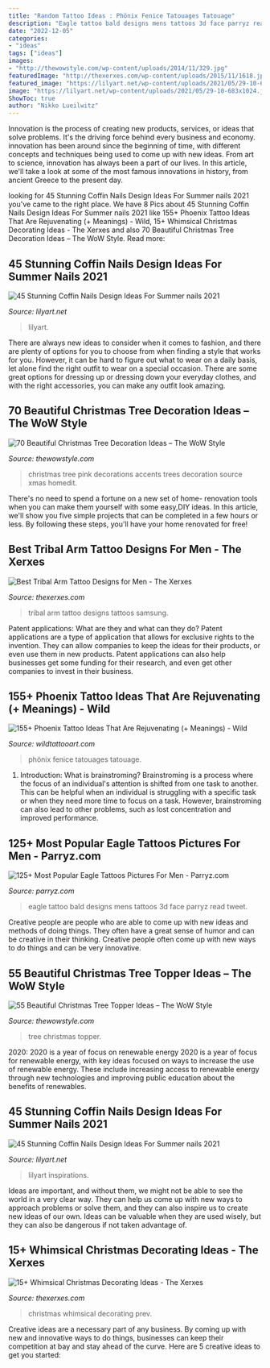 ```yaml
---
title: "Random Tattoo Ideas : Phönix Fenice Tatouages Tatouage"
description: "Eagle tattoo bald designs mens tattoos 3d face parryz read tweet"
date: "2022-12-05"
categories:
- "ideas"
tags: ["ideas"]
images:
- "http://thewowstyle.com/wp-content/uploads/2014/11/329.jpg"
featuredImage: "http://thexerxes.com/wp-content/uploads/2015/11/1618.jpg"
featured_image: "https://lilyart.net/wp-content/uploads/2021/05/29-10-683x1024.jpg"
image: "https://lilyart.net/wp-content/uploads/2021/05/29-10-683x1024.jpg"
ShowToc: true
author: "Nikko Lueilwitz"
---
```



Innovation is the process of creating new products, services, or ideas that solve problems. It's the driving force behind every business and economy. innovation has been around since the beginning of time, with different concepts and techniques being used to come up with new ideas. From art to science, innovation has always been a part of our lives. In this article, we'll take a look at some of the most famous innovations in history, from ancient Greece to the present day.

	

		
looking for 45 Stunning Coffin Nails Design Ideas For Summer nails 2021 you've came to the right place. We have 8 Pics about 45 Stunning Coffin Nails Design Ideas For Summer nails 2021 like 155+ Phoenix Tattoo Ideas That Are Rejuvenating (+ Meanings) - Wild, 15+ Whimsical Christmas Decorating Ideas - The Xerxes and also 70 Beautiful Christmas Tree Decoration Ideas – The WoW Style. Read more:
		
    
## 45 Stunning Coffin Nails Design Ideas For Summer Nails 2021

<img loading=lazy src="https://lilyart.net/wp-content/uploads/2021/05/29-10-683x1024.jpg" onerror="this.onerror=null;this.src='https://tse2.mm.bing.net/th?id=OIP.DDsMFNWr558pqutAq_Qk2wHaLG&amp;pid=15.1';" alt="45 Stunning Coffin Nails Design Ideas For Summer nails 2021">

_Source: lilyart.net_

>lilyart. 

	

There are always new ideas to consider when it comes to fashion, and there are plenty of options for you to choose from when finding a style that works for you. However, it can be hard to figure out what to wear on a daily basis, let alone find the right outfit to wear on a special occasion. There are some great options for dressing up or dressing down your everyday clothes, and with the right accessories, you can make any outfit look amazing.

    
## 70 Beautiful Christmas Tree Decoration Ideas – The WoW Style

<img loading=lazy src="http://thewowstyle.com/wp-content/uploads/2014/11/671.jpg" onerror="this.onerror=null;this.src='https://tse3.mm.bing.net/th?id=OIP.c7hfOXvW_6dzr3OQJvaBcgHaK-&amp;pid=15.1';" alt="70 Beautiful Christmas Tree Decoration Ideas – The WoW Style">

_Source: thewowstyle.com_

>christmas tree pink decorations accents trees decoration source xmas homedit. 

	

There's no need to spend a fortune on a new set of home- renovation tools when you can make them yourself with some easy,DIY ideas. In this article, we'll show you five simple projects that can be completed in a few hours or less. By following these steps, you'll have your home renovated for free!

    
## Best Tribal Arm Tattoo Designs For Men - The Xerxes

<img loading=lazy src="http://thexerxes.com/wp-content/uploads/2016/01/Tribal-Arm-Tattoos-For-Men.jpg" onerror="this.onerror=null;this.src='https://tse2.mm.bing.net/th?id=OIP.k0KzuruRc8p02uM3UcvyrwHaJ4&amp;pid=15.1';" alt="Best Tribal Arm Tattoo Designs for Men - The Xerxes">

_Source: thexerxes.com_

>tribal arm tattoo designs tattoos samsung. 

	

Patent applications: What are they and what can they do?
Patent applications are a type of application that allows for exclusive rights to the invention. They can allow companies to keep the ideas for their products, or even use them in new products. Patent applications can also help businesses get some funding for their research, and even get other companies to invest in their business.

    
## 155+ Phoenix Tattoo Ideas That Are Rejuvenating (+ Meanings) - Wild

<img loading=lazy src="https://www.wildtattooart.com/wp-content/uploads/2019/08/phoenix-tattoos-10081932.jpg" onerror="this.onerror=null;this.src='https://tse1.mm.bing.net/th?id=OIP.dTXXAqXDeQpQw2JdxxIfJgHaJ4&amp;pid=15.1';" alt="155+ Phoenix Tattoo Ideas That Are Rejuvenating (+ Meanings) - Wild">

_Source: wildtattooart.com_

>phönix fenice tatouages tatouage. 

	

1. Introduction: What is brainstroming?
Brainstroming is a process where the focus of an individual's attention is shifted from one task to another. This can be helpful when an individual is struggling with a specific task or when they need more time to focus on a task. However, brainstroming can also lead to other problems, such as lost concentration and improved performance.

    
## 125+ Most Popular Eagle Tattoos Pictures For Men - Parryz.com

<img loading=lazy src="http://parryz.com/wp-content/uploads/2018/01/Bold-Eagle-Face-Tattoo.jpg" onerror="this.onerror=null;this.src='https://tse4.mm.bing.net/th?id=OIP.wQtHclxvzE3Fdcm8TMmB6QHaHa&amp;pid=15.1';" alt="125+ Most Popular Eagle Tattoos Pictures For Men - Parryz.com">

_Source: parryz.com_

>eagle tattoo bald designs mens tattoos 3d face parryz read tweet. 

	

Creative people are people who are able to come up with new ideas and methods of doing things. They often have a great sense of humor and can be creative in their thinking. Creative people often come up with new ways to do things and can be very innovative.

    
## 55 Beautiful Christmas Tree Topper Ideas – The WoW Style

<img loading=lazy src="http://thewowstyle.com/wp-content/uploads/2014/11/329.jpg" onerror="this.onerror=null;this.src='https://tse2.mm.bing.net/th?id=OIP.9v_vcXkRVU0ldpJ-FymbpQHaLH&amp;pid=15.1';" alt="55 Beautiful Christmas Tree Topper Ideas – The WoW Style">

_Source: thewowstyle.com_

>tree christmas topper. 

	

2020: 2020 is a year of focus on renewable energy
2020 is a year of focus for renewable energy, with key ideas focused on ways to increase the use of renewable energy. These include increasing access to renewable energy through new technologies and improving public education about the benefits of renewables.

    
## 45 Stunning Coffin Nails Design Ideas For Summer Nails 2021

<img loading=lazy src="https://lilyart.net/wp-content/uploads/2021/05/32-10-683x1024.jpg" onerror="this.onerror=null;this.src='https://tse4.mm.bing.net/th?id=OIP.pW8jaIAZo08FJJsm61HgPAHaLG&amp;pid=15.1';" alt="45 Stunning Coffin Nails Design Ideas For Summer nails 2021">

_Source: lilyart.net_

>lilyart inspirations. 

	

Ideas are important, and without them, we might not be able to see the world in a very clear way. They can help us come up with new ways to approach problems or solve them, and they can also inspire us to create new ideas of our own. Ideas can be valuable when they are used wisely, but they can also be dangerous if not taken advantage of.

    
## 15+ Whimsical Christmas Decorating Ideas - The Xerxes

<img loading=lazy src="http://thexerxes.com/wp-content/uploads/2015/11/1618.jpg" onerror="this.onerror=null;this.src='https://tse3.mm.bing.net/th?id=OIP.rXifCKwM0CG6moimZAHlgwHaKX&amp;pid=15.1';" alt="15+ Whimsical Christmas Decorating Ideas - The Xerxes">

_Source: thexerxes.com_

>christmas whimsical decorating prev. 

	

Creative ideas are a necessary part of any business. By coming up with new and innovative ways to do things, businesses can keep their competition at bay and stay ahead of the curve. Here are 5 creative ideas to get you started:

